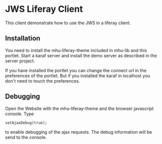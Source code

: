 JWS Liferay Client
=================

This client demonstrate how to use the JWS in a liferay client.

Installation
---------------

You need to install the mhu-liferay-theme included in mhu-lib and this portlet. Start a karaf
server and install the demo server as described in the server project.

If you have installed the portlet you can change the connect url in the preferences of the portlet. But
if you installed the karaf in localhost you don't need to touch the preferences.

Debugging
------------

Open the Website with the mhu-liferay-theme and the browser javascript console. Type

	setAjaxDebug(true);

to enable debugging of the ajax requests. The debug information will be send to the console.